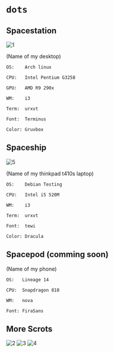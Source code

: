 # `dots`



## Spacestation  

![1](https://ptpb.pw/mnSV.png)

(Name of my desktop)  

`OS:    Arch linux`  

`CPU:   Intel Pentium G3258`  

`GPU:   AMD R9 290x`  

`WM:    i3`  

`Term:  urxvt`  

`Font:  Terminus`  

`Color: Gruvbox`  


## Spaceship

![5](https://ptpb.pw/DYUW.png)

(Name of my thinkpad t410s laptop)  

`OS:    Debian Testing`  

`CPU:   Intel i5 520M`  

`WM:    i3`  

`Term:  urxvt`  

`Font:  tewi`  

`Color: Dracula`  


## Spacepod (comming soon)  
(Name of my phone)  

`OS:   Lineage 14`  

`CPU:  Snapdragon 810`  

`WM:   nova`  

`Font: FiraSans`  

## More Scrots

![2](https://ptpb.pw/8MXN.png)
![3](https://ptpb.pw/Isfw.png)
![4](https://ptpb.pw/freh.png)

